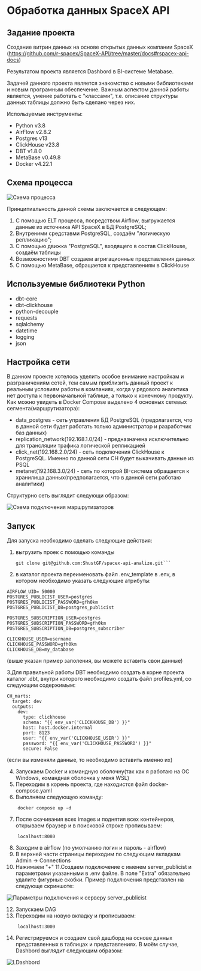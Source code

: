 # Обработка данных SpaceX API 

## Задание проекта

Создание витрин данных на основе открытых данных компании SpaceX (https://github.com/r-spacex/SpaceX-API/tree/master/docs#rspacex-api-docs)

Результатом проекта является Dashbord в BI-системе Metabase.

Задачей данного проекта является знакомство с новыми библиотеками и новым програмным обеспечение. Важным аспектом данной работы является, умение работать с "классами", т.е. описание структуры данных таблицы должно быть сделано через них.

Используемые инструменты:

* Python v3.8
* AirFlow v2.8.2
* Postgres v13
* ClickHouse v23.8
* DBT v1.8.0
* MetaBase v0.49.8
* Docker v4.22.1

## Схема процесса

![Схема процесса](/pictures/Prin_chema.png)

Принципиальность данной схемы заключается в следующем:

1. С помощью ELT процесса, посредством Airflow, выгружается данные из источника API SpaceX  в БД PostgreSQL;
2. Внутреними средставми PostgreSQL, создаём "логическую репликацию";
3. С помощью движка "PostgreSQL", входящего в состав ClickHouse, создаём таблицы
4. Возможностями DBT создаем агригационные представления данных
5. С помощью MetaBase, обращается к представлениям в ClickHouse

## Используемые библиотеки Python

* dbt-core
* dbt-clickhouse
* python-decouple
* requests
* sqlalchemy
* datetime
* logging
* json

## Настройка сети

В данном проекте хотелось уделить особое внимание настройкам и разграничениям сетей, тем самым приблизить данный проект к реальным условиям работы в компаниях, когда у рядового аналитика нет доступа к первоначальной таблице, а только к конечному продукту. Как можно увидеть в Docker Compose выделено 4 основных сетевых сегмента(маршрутизатора):

* data_postgres - сеть управления БД PostgreSQL (предолагается, что в данной сети будет работать только администратор и разработчик баз данных)
* replication_network(192.168.1.0/24) - предназначена исключительно для трансляции трафика логической репликацией
* click_net(192.168.2.0/24) - сеть подключения ClickHouse к PostgreSQL. Именно по данной сети CH будет выкачивать данные из PSQL
* metanet(192.168.3.0/24) - сеть по которой BI-система обращается к хранилища данных(предполагается, что в данной сети работаю аналитики)

Структурно сеть выглядит следующи образом:

![Схема подключения маршрутизаторов](/pictures/Network.png)

## Запуск

Для запуска необходимо сделать следующие действия:

1. выгрузить проек с помощью команды 
    ```
    git clone git@github.com:ShustGF/spacex-api-analize.git```
2. в каталог проекта переименовать файл .env_template в .env, в котором необходимо указать следующие атрибуты:
```
AIRFLOW_UID= 50000
POSTGRES_PUBLICIST_USER=postgres
POSTGRES_PUBLICIST_PASSWORD=gfh0km
POSTGRES_PUBLICIST_DB=postgres_publicist

POSTGRES_SUBSCRIPTION_USER=postgres
POSTGRES_SUBSCRIPTION_PASSWORD=gfh0km
POSTGRES_SUBSCRIPTION_DB=postgres_subscriber

CLICKHOUSE_USER=username
CLICKHOUSE_PASSWORD=gfh0km
CLICKHOUSE_DB=my_database
```
(выше указан пример заполения, вы можете вставить свои данные)

3.Для правильной работы DBT необходимо создать в корне проекта каталог .dbt, внутри которого необходимо создать файл profiles.yml, со следующим содержимым:
```
CH_marts:
  target: dev
  outputs:
    dev:
      type: clickhouse
      schema: "{{ env_var('CLICKHOUSE_DB') }}"
      host: host.docker.internal
      port: 8123
      user: "{{ env_var('CLICKHOUSE_USER') }}"
      password: "{{ env_var('CLICKHOUSE_PASSWORD') }}"
      secure: False
```
(если вы изменяли данные, то необходимо вставить именно их)

4. Запускаем Docker и командную оболочну(так как я работаю на ОС Windows, командная оболочка у меня WSL)
5. Переходим в корень проекта, где находистся файл docker-compose.yaml
6. Выполняем следующую команду:
```
    docker compose up -d
```
7. После скачивания всех images и поднятия всех контейнеров, открываем браузер и в поисковой строке прописываем:
```
    localhost:8080
```
8. Заходим в airflow (по умолчанию логин и пароль - airflow)
9. В верхней части страницы переходим по следующим вкладкам Admin -> Connections
10. Нажимаем "+"
11.Создаем подключение с  именем  server_publicist и параметрами указанными в .env файле. В поле "Extra" обязательно удалите фигурные скобки. Пример подключения представлен на следующе скриншоте:

![Параметры подключения к серверу server_publicist](/pictures/server_publicist.PNG)

12. Запускаем DAG
13. Переходим на новую вкладку и прописываем:
```
    localhost:3000
```
14. Регистрируемся и создаем свой дашборд на основе данных представленных в таблицах и представлениях. В моём случае, Dashbord выглядит следующим образом:

![LDashbord](/pictures/DashBord.PNG)